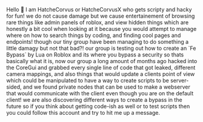 <roblox>
  Hello 👋 I am HatcheCorvus or HatcheCorvusX who gets scripty and hacky for fun! we do not cause damage but we cause entertainement of browsing rare things like admin panels of roblox,
  and view hidden things which are honestly a bit cool when looking at it because you would attempt to manage where on how to search things by coding, and finding cool pages and endpoints!
  though our tiny group have been managing to do something a little damagy but not that bad?! our group is testing out how to create an `Fe Bypass` by Lua on Roblox and its where you bypass
  a security so thats basically what it is, now our group a long amount of months ago hacked into the CoreGui and grabbed every single line of code that got leaked, different camera mappings,
  and also things that would update a clients point of view which could be manipulated to have a way to create scripts to be server-sided, and we found private nodes that can be used to make
  a webserver that would communicate with the client even though you are on the default client! we are also discovering different ways to create a bypass in the future so if you think about
  getting code-ish as well or to test scripts then you could follow this account and try to hit me up a message.
</roblox>
